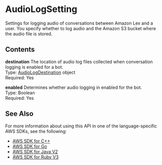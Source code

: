 # AudioLogSetting<a name="API_AudioLogSetting"></a>

Settings for logging audio of conversations between Amazon Lex and a user\. You specify whether to log audio and the Amazon S3 bucket where the audio file is stored\.

## Contents<a name="API_AudioLogSetting_Contents"></a>

 **destination**   <a name="lexv2-Type-AudioLogSetting-destination"></a>
The location of audio log files collected when conversation logging is enabled for a bot\.  
Type: [AudioLogDestination](API_AudioLogDestination.md) object  
Required: Yes

 **enabled**   <a name="lexv2-Type-AudioLogSetting-enabled"></a>
Determines whether audio logging in enabled for the bot\.  
Type: Boolean  
Required: Yes

## See Also<a name="API_AudioLogSetting_SeeAlso"></a>

For more information about using this API in one of the language\-specific AWS SDKs, see the following:
+  [ AWS SDK for C\+\+](https://docs.aws.amazon.com/goto/SdkForCpp/models.lex.v2-2020-08-07/AudioLogSetting) 
+  [ AWS SDK for Go](https://docs.aws.amazon.com/goto/SdkForGoV1/models.lex.v2-2020-08-07/AudioLogSetting) 
+  [ AWS SDK for Java V2](https://docs.aws.amazon.com/goto/SdkForJavaV2/models.lex.v2-2020-08-07/AudioLogSetting) 
+  [ AWS SDK for Ruby V3](https://docs.aws.amazon.com/goto/SdkForRubyV3/models.lex.v2-2020-08-07/AudioLogSetting) 